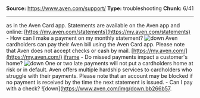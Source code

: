 # 

**Source:** https://www.aven.com/support/
**Type:** troubleshooting
**Chunk:** 6/41

---

as in the Aven Card app. Statements are available on the Aven app and online: [https://my.aven.com/statements](https://my.aven.com/statements) \- How can I make a payment on my monthly statement? ![down](https://www.aven.com/img/down.bb266b57.svg) Aven cardholders can pay their Aven bill using the Aven Card app. Please note that Aven does not accept checks or cash by mail. [https://my.aven.com/](https://my.aven.com/) [iframe](https://player.vimeo.com/video/736684158?h=a3de1222cd&badge=0&autopause=0&player_id=0&app_id=58479) \- Do missed payments impact a customer's home? ![down](https://www.aven.com/img/down.bb266b57.svg) One or two late payments will not put a cardholders home at risk or in default. Aven offers multiple hardship services to cardholders who struggle with their payments. Please note that an account may be blocked if no payment is received by the time the next statement is issued. \- Can I pay with a check? ![down](https://www.aven.com/img/down.bb266b57.